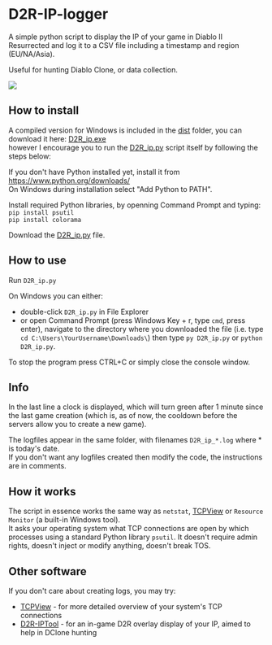 # D2R-IP-logger

A simple python script to display the IP of your game in Diablo II Resurrected and log it to a CSV file including a timestamp and region (EU/NA/Asia).

Useful for hunting Diablo Clone, or data collection.

![](https://i.imgur.com/3hjxBHn.png)

## How to install
A compiled version for Windows is included in the [dist](https://github.com/nocawy/D2R-IP-logger/tree/master/dist) folder, you can download it here: [D2R_ip.exe](https://github.com/nocawy/D2R-IP-logger/raw/master/dist/D2R_ip.exe)  
however I encourage you to run the [D2R_ip.py](https://github.com/nocawy/D2R-IP-logger/blob/master/D2R_ip.py?raw=true) script itself by following the steps below:  

If you don't have Python installed yet, install it from https://www.python.org/downloads/  
On Windows during installation select "Add Python to PATH".

Install required Python libraries, by openning Command Prompt and typing:  
`pip install psutil`  
`pip install colorama`

Download the [D2R_ip.py](https://github.com/nocawy/D2R-IP-logger/blob/master/D2R_ip.py?raw=true) file.

## How to use

Run `D2R_ip.py`

On Windows you can either:
- double-click `D2R_ip.py` in File Explorer 
- or open Command Prompt (press Windows Key + r, type `cmd`, press enter), navigate to the directory where you downloaded the file (i.e. type `cd C:\Users\YourUsername\Downloads\`) then type `py D2R_ip.py` or `python D2R_ip.py`.

To stop the program press CTRL+C or simply close the console window.

## Info

In the last line a clock is displayed, which will turn green after 1 minute since the last game creation (which is, as of now, the cooldown before the servers allow you to create a new game).

The logfiles appear in the same folder, with filenames `D2R_ip_*.log` where * is today's date.  
If you don't want any logfiles created then modify the code, the instructions are in comments.

## How it works

The script in essence works the same way as `netstat`, [TCPView](https://docs.microsoft.com/en-us/sysinternals/downloads/tcpview) or `Resource Monitor` (a built-in Windows tool).  
It asks your operating system what TCP connections are open by which processes using a standard Python library `psutil`. It doesn't require admin rights, doesn't inject or modify anything, doesn't break TOS.

## Other software

If you don't care about creating logs, you may try:
* [TCPView](https://docs.microsoft.com/en-us/sysinternals/downloads/tcpview) -  for more detailed overview of your system's TCP connections
* [D2R-IPTool](https://github.com/VideoGameRoulette/D2RTools) - for an in-game D2R overlay display of your IP, aimed to help in DClone hunting
